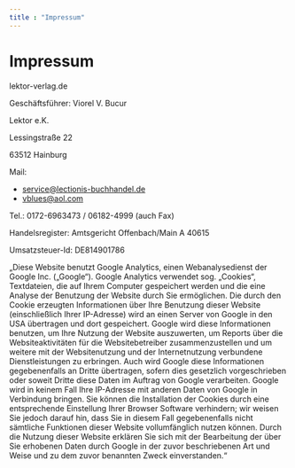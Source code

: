 ```yaml
---
title : "Impressum"
---
```


# Impressum

lektor-verlag.de

Geschäftsführer: Viorel V. Bucur

Lektor e.K.

Lessingstraße 22

63512 Hainburg

Mail: 

 - [service@lectionis-buchhandel.de](mailto:service@lectionis-buchhandel.de)
 - [vblues@aol.com](mailto:vblues@aol.com)

Tel.: 0172-6963473 / 06182-4999 (auch Fax)

Handelsregister: Amtsgericht Offenbach/Main A 40615

Umsatzsteuer-Id: DE814901786

„Diese Website benutzt Google Analytics, einen Webanalysedienst der Google Inc. („Google“). Google Analytics verwendet sog. „Cookies“, Textdateien, die auf Ihrem Computer gespeichert werden und die eine Analyse der Benutzung der Website durch Sie ermöglichen. Die durch den Cookie erzeugten Informationen über Ihre Benutzung dieser Website (einschließlich Ihrer IP-Adresse) wird an einen Server von Google in den USA übertragen und dort gespeichert. Google wird diese Informationen benutzen, um Ihre Nutzung der Website auszuwerten, um Reports über die Websiteaktivitäten für die Websitebetreiber zusammenzustellen und um weitere mit der Websitenutzung und der Internetnutzung verbundene Dienstleistungen zu erbringen. Auch wird Google diese Informationen gegebenenfalls an Dritte übertragen, sofern dies gesetzlich vorgeschrieben oder soweit Dritte diese Daten im Auftrag von Google verarbeiten. Google wird in keinem Fall Ihre IP-Adresse mit anderen Daten von Google in Verbindung bringen. Sie können die Installation der Cookies durch eine entsprechende Einstellung Ihrer Browser Software verhindern; wir weisen Sie jedoch darauf hin, dass Sie in diesem Fall gegebenenfalls nicht sämtliche Funktionen dieser Website vollumfänglich nutzen können. Durch die Nutzung dieser Website erklären Sie sich mit der Bearbeitung der über Sie erhobenen Daten durch Google in der zuvor beschriebenen Art und Weise und zu dem zuvor benannten Zweck einverstanden.“

